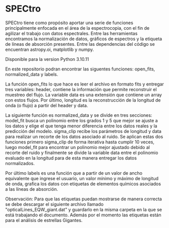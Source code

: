 # SPECtro
SPECtro tiene como propósito aportar una serie de funciones principalmente enfocada en el área de la espectrocopia, con el fin de agilizar el trabajo con datos espectrales. Entre las herramientas encontramos la normalización de datos, gráficos de espectros y la etiqueta de líneas de absorción presentes. 
Entre las dependencias del código se encuentran astropy.oi, matplotlib y numpy.

Disponible para la version Python 3.10.11

En este repositorio podran encontrar las siguentes funciones: open_fits, normalized_data y labels.

La función open_fits lo que hace es leer el archivo en formato fits y entregar tres variables: header, contiene la información que permite reconstruir el muestreo del flujo. La variable data es una extensión que contiene un array con estos flujos. Por último, longitud es la reconstrucción de la longitud de onda (o flujo) a partir del header y data.

La siguiente función es normalized_data y se divide en tres secciones:
model_fit busca un polinomio entre los grados 1 y 5 que mejor se ajuste a los datos y elige el que tenga menor diferencia entre los datos reales y la predicción del modelo.
sigma_clip recibe los parámetros de longitud y data para realizar un recorte de los datos asociado al ruido.
Se aplican estas dos funciones primero sigma_clip de forma iterativa hasta cumplir 10 veces, luego model_fit para encontrar un polinomio mejor ajustado debido al recorte del ruido y finalmente se divide la variable data entre el polinomio evaluado en la longitud para de esta manera entregar los datos normalizados.

Por último labels es una función que a partir de un valor de ancho equivalente que ingrese el usuario, un valor mínimo y máximo de longitud de onda, grafica los datos con etiquetas de elementos químicos asociados a las líneas de absorción.

Observación: Para que las etiquetas puedan mostrarse de manera correcta se debe descargar el siguiente archivo llamado "opticalLines_EQW_giant.dat" y guardarlo en la misma carpeta en la que se está trabajando el documento. Además por el momento las etiquetas están para el análisis de estrellas Gigantes.


